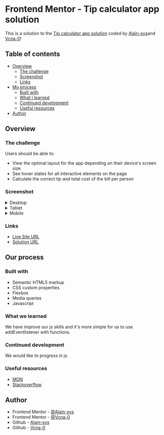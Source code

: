 # Frontend Mentor - Tip calculator app solution

This is a solution to the [Tip calculator app solution](https://www.frontendmentor.io/challenges/officelite-coming-soon-site-M4DIPNz8g) coded by [Alain-sys](https://github.com/Alain-sys)and [Vcna-0](https://github.com/Vcna-0)!

## Table of contents

- [Overview](#overview)
  - [The challenge](#the-challenge)
  - [Screenshot](#screenshot)
  - [Links](#links)
- [My process](#my-process)
  - [Built with](#built-with)
  - [What I learned](#what-i-learned)
  - [Continued development](#continued-development)
  - [Useful resources](#useful-resources)
- [Author](#author)


## Overview

### The challenge

Users should be able to:

- View the optimal layout for the app depending on their device's screen size
- See hover states for all interactive elements on the page
- Calculate the correct tip and total cost of the bill per person

### Screenshot

<details>
  <summary>Desktop</summary>
  <img src="images/Desktop-tip-calculator-app.png" alt=""/>
</details>

<details>
  <summary>Tablet</summary>
  <p align="center">
    <img src="images/Tablet-tip-calculator-app.png" alt=""/>
  </p>
</details>

<details>
  <summary>Mobile</summary>
  <p align="center">
    <img src="images/Mobile-tip-calculator-app.png" alt=""/>
  </p>
</details>

### Links

- [Live Site URL](https://anvc-17.github.io/Tip-calculator-app/)
- [Solution URL](https://your-solution-url.com)

## Our process

### Built with

- Semantic HTML5 markup
- CSS custom properties
- Flexbox
- Media queries
- Javascript

### What we learned

We have improve our js skills and it's more simple for us to use addEventlistener with functions.

### Continued development

We would like to progress in js.

### Useful resources

- [MDN](https://developer.mozilla.org/fr/)
- [Stackoverflow](https://stackoverflow.com/) 

## Author

- Frontend Mentor - [@Alain-sys](https://www.frontendmentor.io/profile/Alain-sys)
- Frontend Mentor - [@Vcna-0](https://www.frontendmentor.io/profile/Vcna-0)
- Github - [Alain-sys](https://github.com/Alain-sys)
- Github - [Vcna-0](https://github.com/Vcna-0)
